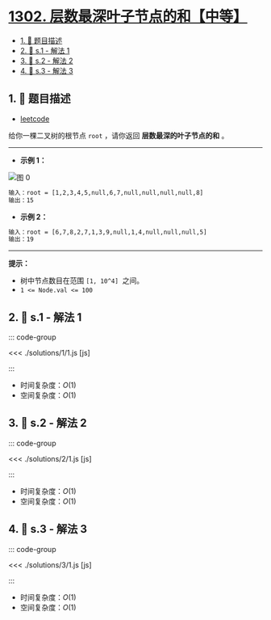 # [1302. 层数最深叶子节点的和【中等】](https://github.com/tnotesjs/TNotes.leetcode/tree/main/notes/1302.%20%E5%B1%82%E6%95%B0%E6%9C%80%E6%B7%B1%E5%8F%B6%E5%AD%90%E8%8A%82%E7%82%B9%E7%9A%84%E5%92%8C%E3%80%90%E4%B8%AD%E7%AD%89%E3%80%91)

<!-- region:toc -->

- [1. 📝 题目描述](#1--题目描述)
- [2. 🎯 s.1 - 解法 1](#2--s1---解法-1)
- [3. 🎯 s.2 - 解法 2](#3--s2---解法-2)
- [4. 🎯 s.3 - 解法 3](#4--s3---解法-3)

<!-- endregion:toc -->

## 1. 📝 题目描述

- [leetcode](https://leetcode.cn/problems/deepest-leaves-sum/)

给你一棵二叉树的根节点 `root` ，请你返回 **层数最深的叶子节点的和** 。

---

- **示例 1：**

![图 0](https://cdn.jsdelivr.net/gh/tnotesjs/imgs@main/2025-09-18-19-37-38.png)

```txt
输入：root = [1,2,3,4,5,null,6,7,null,null,null,null,8]
输出：15
```

- **示例 2：**

```txt
输入：root = [6,7,8,2,7,1,3,9,null,1,4,null,null,null,5]
输出：19
```

---

**提示：**

- 树中节点数目在范围 `[1, 10^4]`  之间。
- `1 <= Node.val <= 100`

## 2. 🎯 s.1 - 解法 1

::: code-group

<<< ./solutions/1/1.js [js]

:::

- 时间复杂度：$O(1)$
- 空间复杂度：$O(1)$

## 3. 🎯 s.2 - 解法 2

::: code-group

<<< ./solutions/2/1.js [js]

:::

- 时间复杂度：$O(1)$
- 空间复杂度：$O(1)$

## 4. 🎯 s.3 - 解法 3

::: code-group

<<< ./solutions/3/1.js [js]

:::

- 时间复杂度：$O(1)$
- 空间复杂度：$O(1)$
